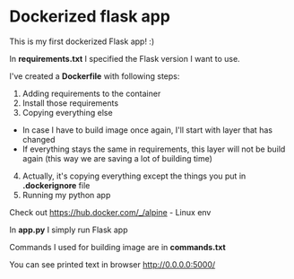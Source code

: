 # Dockerized flask app

This is my first dockerized Flask app! :)

In **requirements.txt** I specified the Flask version I want to use.

I've created a **Dockerfile** with following steps:
1. Adding requirements to the container
2. Install those requirements
3. Copying everything else
- In case I have to build image once again, I'll start with layer that has changed
- If everything stays the same in requirements, this layer will not be build again (this way we are saving a lot of building time)
4. Actually, it's copying everything except the things you put in **.dockerignore** file
5. Running my python app

Check out https://hub.docker.com/_/alpine - Linux env

In **app.py** I simply run Flask app

Commands I used for building image are in **commands.txt**

You can see printed text in browser http://0.0.0.0:5000/
